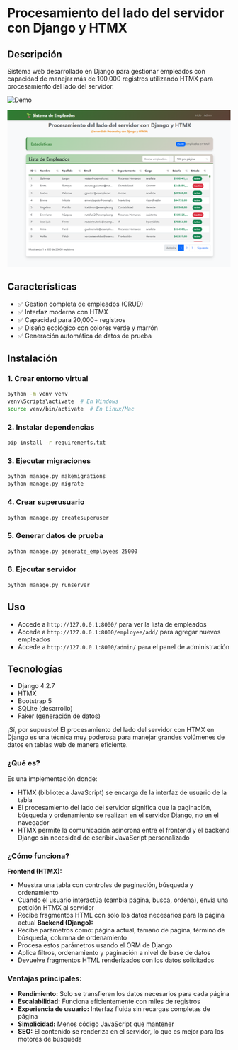 # Procesamiento del lado del servidor con Django y HTMX

## Descripción
Sistema web desarrollado en Django para gestionar empleados con capacidad de manejar más de 100,000 registros utilizando HTMX para procesamiento del lado del servidor.

![Demo](https://raw.githubusercontent.com/urian121/imagenes-proyectos-github/refs/heads/master/server-side-processing-django-htmx.gif)

![Demo](https://raw.githubusercontent.com/urian121/imagenes-proyectos-github/refs/heads/master/server-side-processing-django-htmx.png)

## Características
- ✅ Gestión completa de empleados (CRUD)
- ✅ Interfaz moderna con HTMX
- ✅ Capacidad para 20,000+ registros
- ✅ Diseño ecológico con colores verde y marrón
- ✅ Generación automática de datos de prueba

## Instalación

### 1. Crear entorno virtual
```bash
python -m venv venv
venv\Scripts\activate  # En Windows
source venv/bin/activate  # En Linux/Mac
```

### 2. Instalar dependencias
```bash
pip install -r requirements.txt
```

### 3. Ejecutar migraciones
```bash
python manage.py makemigrations
python manage.py migrate
```

### 4. Crear superusuario
```bash
python manage.py createsuperuser
```

### 5. Generar datos de prueba
```bash
python manage.py generate_employees 25000
```

### 6. Ejecutar servidor
```bash
python manage.py runserver
```

## Uso
- Accede a `http://127.0.0.1:8000/` para ver la lista de empleados
- Accede a `http://127.0.0.1:8000/employee/add/` para agregar nuevos empleados
- Accede a `http://127.0.0.1:8000/admin/` para el panel de administración

## Tecnologías
- Django 4.2.7
- HTMX
- Bootstrap 5
- SQLite (desarrollo)
- Faker (generación de datos) 

¡Sí, por supuesto! El procesamiento del lado del servidor con HTMX en Django es una técnica muy poderosa para manejar grandes volúmenes de datos en tablas web de manera eficiente.

### ¿Qué es?
Es una implementación donde:
- HTMX (biblioteca JavaScript) se encarga de la interfaz de usuario de la tabla
- El procesamiento del lado del servidor significa que la paginación, búsqueda y ordenamiento se realizan en el servidor Django, no en el navegador
- HTMX permite la comunicación asíncrona entre el frontend y el backend Django sin necesidad de escribir JavaScript personalizado

### ¿Cómo funciona?
**Frontend (HTMX):**
- Muestra una tabla con controles de paginación, búsqueda y ordenamiento
- Cuando el usuario interactúa (cambia página, busca, ordena), envía una petición HTMX al servidor
- Recibe fragmentos HTML con solo los datos necesarios para la página actual
**Backend (Django):**
- Recibe parámetros como: página actual, tamaño de página, término de búsqueda, columna de ordenamiento
- Procesa estos parámetros usando el ORM de Django
- Aplica filtros, ordenamiento y paginación a nivel de base de datos
- Devuelve fragmentos HTML renderizados con los datos solicitados

### Ventajas principales:
- **Rendimiento:** Solo se transfieren los datos necesarios para cada página
- **Escalabilidad:** Funciona eficientemente con miles de registros
- **Experiencia de usuario:** Interfaz fluida sin recargas completas de página
- **Simplicidad:** Menos código JavaScript que mantener
- **SEO:** El contenido se renderiza en el servidor, lo que es mejor para los motores de búsqueda
